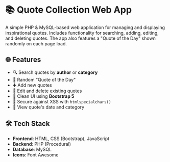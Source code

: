 # 📚 Quote Collection Web App

A simple PHP & MySQL-based web application for managing and displaying inspirational quotes. Includes functionality for searching, adding, editing, and deleting quotes. The app also features a "Quote of the Day" shown randomly on each page load.

## 🌐 Features

- 🔍 Search quotes by **author** or **category**
- 🌟 Random "Quote of the Day"
- ➕ Add new quotes
- 📝 Edit and delete existing quotes
- 🎨 Clean UI using **Bootstrap 5**
- 🔐 Secure against XSS with `htmlspecialchars()`
- 📅 View quote's date and category

## 🛠️ Tech Stack

- **Frontend**: HTML, CSS (Bootstrap), JavaScript
- **Backend**: PHP (Procedural)
- **Database**: MySQL
- **Icons**: Font Awesome


